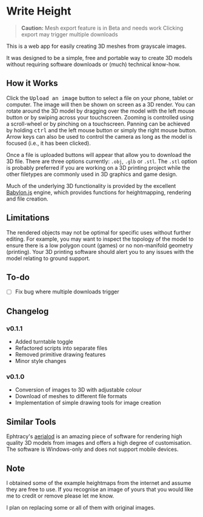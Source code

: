 # Write Height

> **Caution:**
> Mesh export feature is in Beta and needs work
> Clicking export may trigger multiple downloads  

This is a web app for easily creating 3D meshes from grayscale images.

It was designed to be a simple, free and portable way to create 3D models without
requiring software downloads or (much) technical know-how.

## How it Works

Click the <kbd>Upload an image</kbd> button to select a file on your phone, tablet or computer.
The image will then be shown on screen as a 3D render. You can rotate
around the 3D model by dragging over the model with the left mouse button or by swiping
across your touchscreen. Zooming is controlled using a scroll-wheel or by 
pinching on a touchscreen. Panning can be achieved by holding <kbd>ctrl</kbd>
and the left mouse button or simply the right mouse button. Arrow keys can also be used to control the camera as long as the model is focused (i.e., it has been clicked).

Once a file is uploaded buttons will appear that allow you to download the 3D file.
There are three options currently: `.obj`, `.glb` or `.stl`. The `.stl`
option is probably preferred if you are working on a 3D printing project
while the other filetypes are commonly used in 3D graphics and game design.

Much of the underlying 3D functionality is provided by the excellent
[Babylon.js](https://www.babylonjs.com) engine, which provides functions for heightmapping, rendering and file creation.

## Limitations

The rendered objects may not be optimal for specific uses without further editing. For example,
you may want to inspect the topology of the model to ensure there is a low
polygon count (games) or no non-manifold geometry (printing). Your 3D printing
software should alert you to any issues with the model relating to ground support.

## To-do

- [ ] Fix bug where multiple downloads trigger

## Changelog

### v0.1.1

- Added turntable toggle
- Refactored scripts into separate files
- Removed primitive drawing features
- Minor style changes

### v0.1.0

- Conversion of images to 3D with adjustable colour
- Download of meshes to different file formats
- Implementation of simple drawing tools for image creation

## Similar Tools

Ephtracy's [aerialod](https://ephtracy.github.io/index.html?page=aerialod) is an amazing piece of software for rendering high quality 3D models from images and offers a high degree of customisation. The software is Windows-only and does not support mobile devices.

## Note

I obtained some of the example heightmaps from the
internet and assume they are free to
use. If you recognise an image of
yours that you would like me to
credit or remove please let me
know.

I plan on replacing some or all of them with original images.
